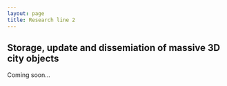 ```yaml
---
layout: page
title: Research line 2 
---
```


## Storage, update and dissemiation of massive 3D city objects

Coming soon...

